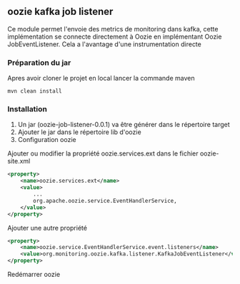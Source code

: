 ## oozie kafka job listener

Ce module permet l'envoie des metrics de monitoring dans kafka, cette implémentation se connecte directement à Oozie en implémentant Oozie JobEventListener. Cela a l'avantage d'une instrumentation directe

### Préparation du jar

Apres avoir cloner le projet en local lancer la commande maven

```
mvn clean install
```

### Installation

1. Un jar (oozie-job-listener-0.0.1) va être générer dans le répertoire target
2. Ajouter le jar dans le répertoire lib d'oozie
3. Configuration oozie

Ajouter ou modifier la propriété oozie.services.ext dans le fichier oozie-site.xml

```xml
<property>
    <name>oozie.services.ext</name>
    <value>
        ...
        org.apache.oozie.service.EventHandlerService,
    </value>
</property>
```

Ajouter une autre propriété

```xml
<property>
    <name>oozie.service.EventHandlerService.event.listeners</name>
    <value>org.monitoring.oozie.kafka.listener.KafkaJobEventListener</value>
</property>
```
Redémarrer oozie